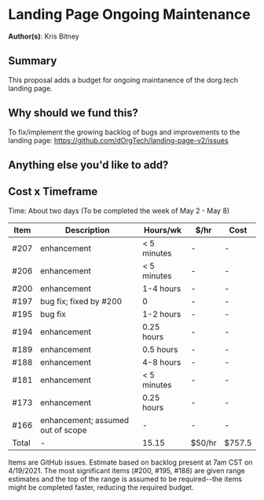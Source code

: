 # Landing Page Ongoing Maintenance

**Author(s)**: Kris Bitney

## Summary

This proposal adds a budget for ongoing maintanence of the dorg.tech landing page.

## Why should we fund this?

To fix/implement the growing backlog of bugs and improvements to the landing page: https://github.com/dOrgTech/landing-page-v2/issues

## Anything else you'd like to add?


## Cost x Timeframe

Time: About two days (To be completed the week of May 2 - May 8)

 Item | Description | Hours/wk | $/hr | Cost 
 ------------ | ------------- | ------------- | ------------- | -------------
#207|enhancement|< 5 minutes|-|-
#206|enhancement|< 5 minutes|-|-
#200|enhancement|1-4 hours|-|-
#197|bug fix; fixed by #200|0|-|-
#195|bug fix|1-2 hours|-|-
#194|enhancement|0.25 hours|-|-
#189|enhancement|0.5 hours|-|-
#188|enhancement|4-8 hours|-|-
#181|enhancement|< 5 minutes|-|-
#173|enhancement|0.25 hours|-|-
#166|enhancement; assumed out of scope|-|-|-
Total | - | 15.15 | $50/hr | $757.5 

Items are GitHub issues. Estimate based on backlog present at 7am CST on 4/19/2021. The most significant items (#200, #195, #188) are given range estimates and the top of the range is assumed to be required--the items might be completed faster, reducing the required budget.
